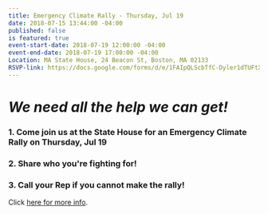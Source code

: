 ```yaml
---
title: Emergency Climate Rally - Thursday, Jul 19
date: 2018-07-15 13:44:00 -04:00
published: false
is featured: true
event-start-date: 2018-07-19 12:00:00 -04:00
event-end-date: 2018-07-19 17:00:00 -04:00
Location: MA State House, 24 Beacon St, Boston, MA 02133
RSVP-link: https://docs.google.com/forms/d/e/1FAIpQLScbTfC-Dyler1dTUFtXFBKoAkPHT4CkWhZ13CRh57JBzSv3Fw/viewform
---
```


# *We need all the help we can get!*


### 1. Come join us at the State House for an Emergency Climate Rally on Thursday, Jul 19

### 2. Share who you're fighting for!

### 3. Call your Rep if you cannot make the rally!

Click [here for more info](https://docs.google.com/forms/d/e/1FAIpQLScbTfC-Dyler1dTUFtXFBKoAkPHT4CkWhZ13CRh57JBzSv3Fw/viewform).